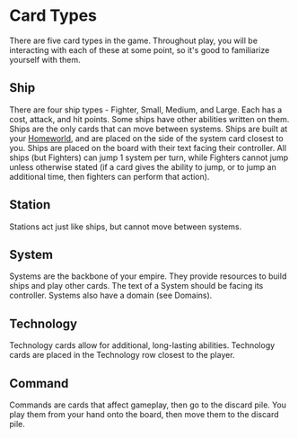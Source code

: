 # Card Types

There are five card types in the game. Throughout play, you will be interacting with each of these at some point, so it's good to familiarize yourself with them.

## Ship

<!-- <img style="float: left; border-radius: 15px; margin: 15px; overflow: hidden;" src="https://www.starcomgame.com/cards/Frigate-thumb.webp" /> -->

<Card src="https://www.starcomgame.com/cards/Frigate-thumb.webp" alt="Frigate" />

There are four ship types - Fighter, Small, Medium, and Large. Each has a cost, attack, and hit points. Some ships have other abilities written on them. Ships are the only cards that can move between systems. Ships are built at your [Homeworld](https://www.starcomgame.com/card-database?selectedCard=Homeworld), and are placed on the side of the system card closest to you. Ships are placed on the board with their text facing their controller. All ships (but Fighters) can jump 1 system per turn, while Fighters cannot jump unless otherwise stated (if a card gives the ability to jump, or to jump an additional time, then fighters can perform that action).

## Station

<Card src="https://www.starcomgame.com/cards/Refinery-thumb.webp" alt="Refinery" float="right" />

Stations act just like ships, but cannot move between systems.

## System

<Card src="https://www.starcomgame.com/cards/Homeworld-thumb.webp" alt="Homeworld" />

Systems are the backbone of your empire. They provide resources to build ships and play other cards. The text of a System should be facing its controller. Systems also have a domain (see Domains).

## Technology

<Card src="https://www.starcomgame.com/cards/Enhanced_Jump_Drive-thumb.webp" alt="Enhanced Jump Drive" float="right" />

Technology cards allow for additional, long-lasting abilities. Technology cards are placed in the Technology row closest to the player.

## Command

<Card src="https://www.starcomgame.com/cards/Spy_Network-thumb.webp" alt="Spy Network" />

Commands are cards that affect gameplay, then go to the discard pile. You play them from your hand onto the board, then move them to the discard pile.

<style>
  h2, footer {
    clear: both;
  }
</style>